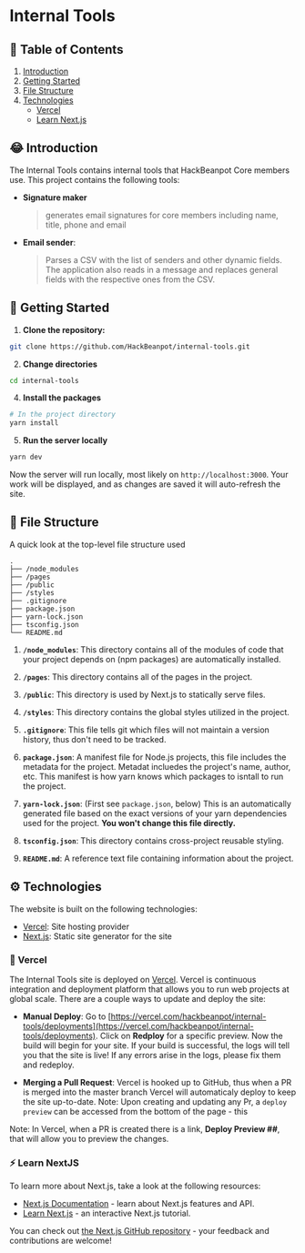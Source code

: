 # Internal Tools

## :book: Table of Contents

1. [Introduction](#introduction)
1. [Getting Started](#getting-started)
2. [File Structure](#file-structure)
3. [Technologies](#technologies)<br />
   - [Vercel](#vercel)<br />
   - [Learn Next.js](#learn_next.js)

## :joy: Introduction

The Internal Tools contains internal tools that HackBeanpot Core members use. This project contains the following tools: 

- **Signature maker** 
    > generates email signatures for core members including name, title, phone and email
- **Email sender**: 
    > Parses a CSV with the list of senders and other dynamic fields. The application also reads in a message and replaces general fields with the respective ones from the CSV.

## :zany_face: Getting Started

1. **Clone the repository:**

```bash
git clone https://github.com/HackBeanpot/internal-tools.git
```

2. **Change directories**

```bash
cd internal-tools
```

4. **Install the packages**

```bash
# In the project directory
yarn install
```

5. **Run the server locally**

```bash
yarn dev
```

Now the server will run locally, most likely on `http://localhost:3000`. Your work will be displayed, and as changes are saved it will auto-refresh the site.

## :file_folder: File Structure

A quick look at the top-level file structure used

    .
    ├── /node_modules
    ├── /pages
    ├── /public
    ├── /styles
    ├── .gitignore
    ├── package.json
    ├── yarn-lock.json
    ├── tsconfig.json
    └── README.md

1.  **`/node_modules`**: This directory contains all of the modules of code that your project depends on (npm packages) are automatically installed.

2.  **`/pages`**: This directory contains all of the pages in the project.

3.  **`/public`**: This directory is used by Next.js to statically serve files.

4.  **`/styles`**: This directory contains the global styles utilized in the project.

5.  **`.gitignore`**: This file tells git which files will not maintain a version history, thus don't need to be tracked.

6. **`package.json`**: A manifest file for Node.js projects, this file includes the metadata for the project. Metadat incluedes the project's name, author, etc. This manifest is how yarn knows which packages to isntall to run the project.

7. **`yarn-lock.json`**: (First see `package.json`, below) This is an automatically generated file based on the exact versions of your yarn dependencies used for the project. **You won't change this file directly.**

8.  **`tsconfig.json`**: This directory contains cross-project reusable styling.

9. **`README.md`**: A reference text file containing information about the project.

## :gear: Technologies

The website is built on the following technologies:

- [Vercel](https://vercel.com/): Site hosting provider
- [Next.js](https://nextjs.org/): Static site generator for the site

### :diamond_shape_with_a_dot_inside: Vercel

The Internal Tools site is deployed on [Vercel](https://vercel.com/). Vercel is continuous integration and deployment platform that allows you to run web projects at global scale. There are a couple ways to update and deploy the site:

- **Manual Deploy**: Go to [https://vercel.com/hackbeanpot/internal-tools/deployments](https://vercel.com/hackbeanpot/internal-tools/deployments). Click on **Redploy** for a specific preview. Now the build will begin for your site. If your build is successful, the logs will tell you that the site is live! If any errors arise in the logs, please fix them and redeploy.

- **Merging a Pull Request**: Vercel is hooked up to GitHub, thus when a PR is merged into the master branch Vercel will automaticaly deploy to keep the site up-to-date.
  Note: Upon creating and updating any Pr, a `deploy preview` can be accessed from the bottom of the page - this

Note: In Vercel, when a PR is created there is a link, **Deploy Preview ##**, that will allow you to preview the changes.

### :zap: Learn NextJS

To learn more about Next.js, take a look at the following resources:

- [Next.js Documentation](https://nextjs.org/docs) - learn about Next.js features and API.
- [Learn Next.js](https://nextjs.org/learn) - an interactive Next.js tutorial.

You can check out [the Next.js GitHub repository](https://github.com/vercel/next.js/) - your feedback and contributions are welcome!
